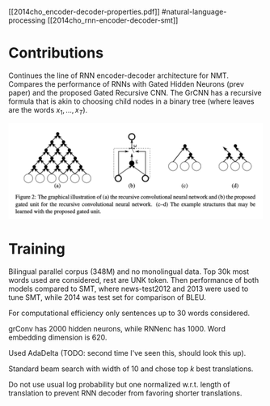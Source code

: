 [[2014cho_encoder-decoder-properties.pdf]]
#natural-language-processing
[[2014cho_rnn-encoder-decoder-smt]]

# Contributions 

   Continues the line of RNN encoder-decoder architecture for NMT. Compares the performance of RNNs with Gated Hidden Neurons (prev paper) and the proposed Gated Recursive CNN. The GrCNN has a recursive formula that is akin to choosing child nodes in a binary tree (where leaves are the words $x_1, \ldots, x_T$). 

   ![image](img/grcnn.png) 

# Training 

   Bilingual parallel corpus (348M) and no monolingual data. Top 30k most words used are considered, rest are UNK token. Then performance of both models compared to SMT, where news-test2012 and 2013 were used to tune SMT, while 2014 was test set for comparison of BLEU. 

   For computational efficiency only sentences up to 30 words considered. 

   grConv has 2000 hidden neurons, while RNNenc has 1000. Word embedding dimension is 620. 

   Used AdaDelta (TODO: second time I've seen this, should look this up). 

   Standard beam search with width of 10 and chose top $k$ best translations. 

   Do not use usual log probability but one normalized w.r.t. length of translation to prevent RNN decoder from favoring shorter translations. 



